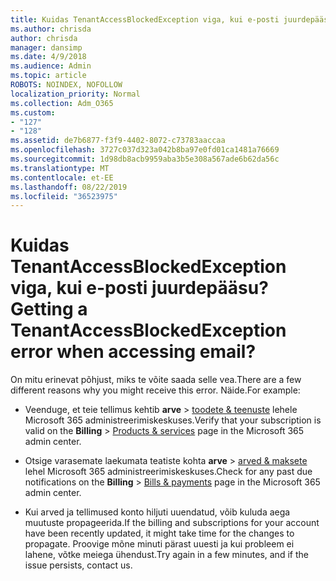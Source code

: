 ```yaml
---
title: Kuidas TenantAccessBlockedException viga, kui e-posti juurdepääsu 127?
ms.author: chrisda
author: chrisda
manager: dansimp
ms.date: 4/9/2018
ms.audience: Admin
ms.topic: article
ROBOTS: NOINDEX, NOFOLLOW
localization_priority: Normal
ms.collection: Adm_O365
ms.custom:
- "127"
- "128"
ms.assetid: de7b6877-f3f9-4402-8072-c73783aaccaa
ms.openlocfilehash: 3727c037d323a042b8ba97e0fd01ca1481a76669
ms.sourcegitcommit: 1d98db8acb9959aba3b5e308a567ade6b62da56c
ms.translationtype: MT
ms.contentlocale: et-EE
ms.lasthandoff: 08/22/2019
ms.locfileid: "36523975"
---
```

# <a name="getting-a-tenantaccessblockedexception-error-when-accessing-email"></a><span data-ttu-id="54050-102">Kuidas TenantAccessBlockedException viga, kui e-posti juurdepääsu?</span><span class="sxs-lookup"><span data-stu-id="54050-102">Getting a TenantAccessBlockedException error when accessing email?</span></span>

<span data-ttu-id="54050-103">On mitu erinevat põhjust, miks te võite saada selle vea.</span><span class="sxs-lookup"><span data-stu-id="54050-103">There are a few different reasons why you might receive this error.</span></span> <span data-ttu-id="54050-104">Näide.</span><span class="sxs-lookup"><span data-stu-id="54050-104">For example:</span></span>

- <span data-ttu-id="54050-105">Veenduge, et teie tellimus kehtib **arve** \> [toodete & teenuste](https://portal.office.com/adminportal/home#/subscriptions) lehele Microsoft 365 administreerimiskeskuses.</span><span class="sxs-lookup"><span data-stu-id="54050-105">Verify that your subscription is valid on the **Billing** \> [Products & services](https://portal.office.com/adminportal/home#/subscriptions) page in the Microsoft 365 admin center.</span></span>

- <span data-ttu-id="54050-106">Otsige varasemate laekumata teatiste kohta **arve** \> [arved & maksete](https://portal.office.com/adminportal/home#/billoverview) lehel Microsoft 365 administreerimiskeskuses.</span><span class="sxs-lookup"><span data-stu-id="54050-106">Check for any past due notifications on the **Billing** \> [Bills & payments](https://portal.office.com/adminportal/home#/billoverview) page in the Microsoft 365 admin center.</span></span>

- <span data-ttu-id="54050-107">Kui arved ja tellimused konto hiljuti uuendatud, võib kuluda aega muutuste propageerida.</span><span class="sxs-lookup"><span data-stu-id="54050-107">If the billing and subscriptions for your account have been recently updated, it might take time for the changes to propagate.</span></span> <span data-ttu-id="54050-108">Proovige mõne minuti pärast uuesti ja kui probleem ei lahene, võtke meiega ühendust.</span><span class="sxs-lookup"><span data-stu-id="54050-108">Try again in a few minutes, and if the issue persists, contact us.</span></span>
